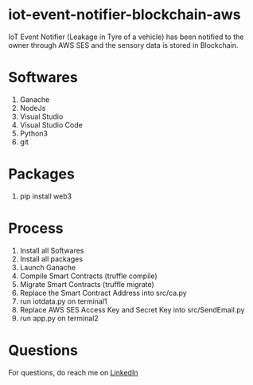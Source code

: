# iot-event-notifier-blockchain-aws
IoT Event Notifier (Leakage in Tyre of a vehicle) has been notified to the owner through AWS SES and the sensory data is stored in Blockchain.

# Softwares
1. Ganache
2. NodeJs
3. Visual Studio
4. Visual Studio Code
5. Python3
6. git

# Packages
1. pip install web3

# Process
1. Install all Softwares
2. Install all packages
3. Launch Ganache
4. Compile Smart Contracts (truffle compile)
5. Migrate Smart Contracts (truffle migrate)
6. Replace the Smart Contract Address into src/ca.py
7. run iotdata.py on terminal1
8. Replace AWS SES Access Key and Secret Key into src/SendEmail.py
9. run app.py on terminal2

# Questions
For questions, do reach me on <a href="https://linkedin.com/in/MadhuPIoT">LinkedIn</a>
